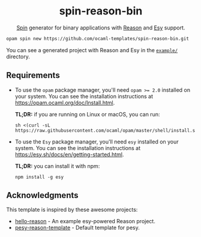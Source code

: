<h1 align="center">spin-reason-bin</h1>

<p align="center">
  <a href="https://github.com/tmattio/spin">Spin</a> generator for binary applications with <a href="https://reasonml.github.io/">Reason</a> and <a href="https://esy.sh/">Esy</a> support.
</p>

```bash
opam spin new https://github.com/ocaml-templates/spin-reason-bin.git
```

You can see a generated project with Reason and Esy in the [`example/`](example/) directory.

## Requirements

- To use the `opam` package manager, you'll need `opam >= 2.0` installed on your system.
  You can see the installation instructions at https://opam.ocaml.org/doc/Install.html.

  **TL;DR:** if you are running on Linux or macOS, you can run:
  ```
  sh <(curl -sL https://raw.githubusercontent.com/ocaml/opam/master/shell/install.sh)
  ```

- To use the `Esy` package manager, you'll need `esy` installed on your system.
  You can see the installation instructions at https://esy.sh/docs/en/getting-started.html.

  **TL;DR:** you can install it with npm:
  ```
  npm install -g esy
  ```
## Acknowledgments

This template is inspired by these awesome projects:

- [hello-reason](https://github.com/esy-ocaml/hello-reason) - An example esy-powered Reason project.
- [pesy-reason-template](https://github.com/esy/pesy-reason-template) - Default template for pesy.
